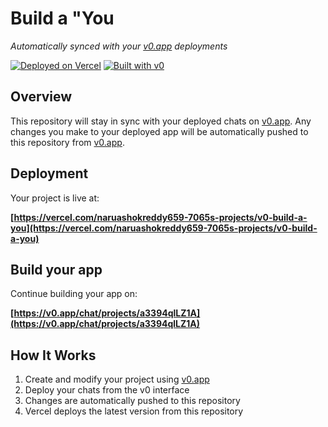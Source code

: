 # Build a "You

*Automatically synced with your [v0.app](https://v0.app) deployments*

[![Deployed on Vercel](https://img.shields.io/badge/Deployed%20on-Vercel-black?style=for-the-badge&logo=vercel)](https://vercel.com/naruashokreddy659-7065s-projects/v0-build-a-you)
[![Built with v0](https://img.shields.io/badge/Built%20with-v0.app-black?style=for-the-badge)](https://v0.app/chat/projects/a3394qlLZ1A)

## Overview

This repository will stay in sync with your deployed chats on [v0.app](https://v0.app).
Any changes you make to your deployed app will be automatically pushed to this repository from [v0.app](https://v0.app).

## Deployment

Your project is live at:

**[https://vercel.com/naruashokreddy659-7065s-projects/v0-build-a-you](https://vercel.com/naruashokreddy659-7065s-projects/v0-build-a-you)**

## Build your app

Continue building your app on:

**[https://v0.app/chat/projects/a3394qlLZ1A](https://v0.app/chat/projects/a3394qlLZ1A)**

## How It Works

1. Create and modify your project using [v0.app](https://v0.app)
2. Deploy your chats from the v0 interface
3. Changes are automatically pushed to this repository
4. Vercel deploys the latest version from this repository